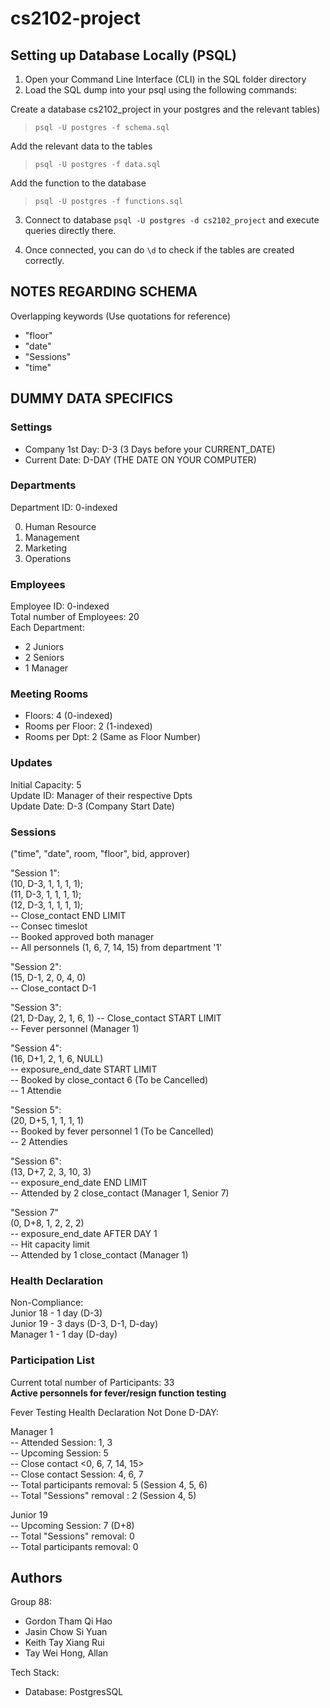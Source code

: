 # cs2102-project

## Setting up Database Locally (PSQL)

1. Open your Command Line Interface (CLI) in the SQL folder directory
2. Load the SQL dump into your psql using the following commands:  

Create a database cs2102_project in your postgres and the relevant tables)  
> `psql -U postgres -f schema.sql`  

Add the relevant data to the tables  
> `psql -U postgres -f data.sql`  

Add the function to the database
> `psql -U postgres -f functions.sql`

3. Connect to database `psql -U postgres -d cs2102_project` and execute queries directly there.

4. Once connected, you can do `\d` to check if the tables are created correctly.

## NOTES REGARDING SCHEMA

Overlapping keywords (Use quotations for reference)  

- "floor"
- "date"
- "Sessions"
- "time"

## DUMMY DATA SPECIFICS

### Settings

- Company 1st Day: D-3 (3 Days before your CURRENT_DATE)  
- Current Date: D-DAY (THE DATE ON YOUR COMPUTER)  

### Departments

Department ID: 0-indexed  

0. Human Resource
1. Management
2. Marketing
3. Operations  

### Employees

Employee ID: 0-indexed  
Total number of Employees: 20  
Each Department:  

- 2 Juniors
- 2 Seniors
- 1 Manager  

### Meeting Rooms

- Floors: 4 (0-indexed)  
- Rooms per Floor: 2 (1-indexed)  
- Rooms per Dpt: 2 (Same as Floor Number)  

### Updates

Initial Capacity: 5  
Update ID: Manager of their respective Dpts  
Update Date: D-3 (Company Start Date)  

### Sessions
("time", "date", room, "floor", bid, approver)  

"Session 1":  
(10, D-3, 1, 1, 1, 1);  
(11, D-3, 1, 1, 1, 1);  
(12, D-3, 1, 1, 1, 1);  
-- Close_contact END LIMIT  
-- Consec timeslot  
-- Booked approved both manager  
-- All personnels (1, 6, 7, 14, 15) from department '1'  

"Session 2":  
(15, D-1, 2, 0, 4, 0)  
-- Close_contact D-1  

"Session 3":  
(21, D-Day, 2, 1, 6, 1)
-- Close_contact START LIMIT  
-- Fever personnel (Manager 1)  

"Session 4":  
 (16, D+1, 2, 1, 6, NULL)  
-- exposure_end_date START LIMIT  
-- Booked by close_contact 6 (To be Cancelled)  
-- 1 Attendie  

"Session 5":  
(20, D+5, 1, 1, 1, 1)  
-- Booked by fever personnel 1 (To be Cancelled)  
-- 2 Attendies  

"Session 6":  
(13, D+7, 2, 3, 10, 3)  
-- exposure_end_date END LIMIT  
-- Attended by 2 close_contact (Manager 1, Senior 7)  

"Session 7"  
(0, D+8, 1, 2, 2, 2)  
-- exposure_end_date AFTER DAY 1  
-- Hit capacity limit  
-- Attended by 1 close_contact (Manager 1)  

### Health Declaration

Non-Compliance:  
Junior 18 - 1 day (D-3)  
Junior 19 - 3 days (D-3, D-1, D-day)  
Manager 1 - 1 day (D-day)

### Participation List

Current total number of Participants: 33  
**Active personnels for fever/resign function testing**

Fever Testing
Health Declaration Not Done D-DAY:  

Manager 1  
-- Attended Session: 1, 3  
-- Upcoming Session: 5  
-- Close contact <0, 6, 7, 14, 15>  
-- Close contact Session: 4, 6, 7  
-- Total participants removal: 5 (Session 4, 5, 6)  
-- Total "Sessions" removal : 2 (Session 4, 5)

Junior 19  
-- Upcoming Session: 7 (D+8)  
-- Total "Sessions" removal: 0  
-- Total participants removal: 0

## Authors

Group 88:

- Gordon Tham Qi Hao
- Jasin Chow Si Yuan
- Keith Tay Xiang Rui
- Tay Wei Hong, Allan

Tech Stack:

- Database: PostgresSQL
